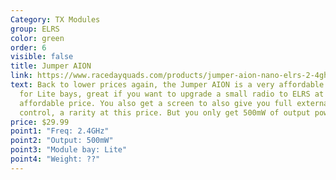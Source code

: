```yaml
---
Category: TX Modules
group: ELRS
color: green
order: 6
visible: false
title: Jumper AION
link: https://www.racedayquads.com/products/jumper-aion-nano-elrs-2-4ghz-transmitter-module
text: Back to lower prices again, the Jumper AION is a very affordable module
  for Lite bays, great if you want to upgrade a small radio to ELRS at an
  affordable price. You also get a screen to also give you full external
  control, a rarity at this price. But you only get 500mW of output power
price: $29.99
point1: "Freq: 2.4GHz"
point2: "Output: 500mW"
point3: "Module bay: Lite"
point4: "Weight: ??"
---
```

